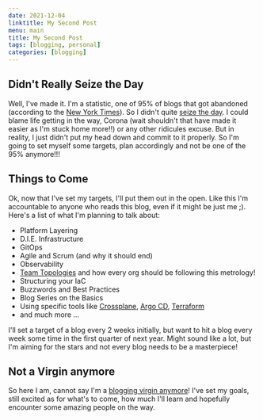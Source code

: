 ```yaml
---
date: 2021-12-04
linktitle: My Second Post
menu: main
title: My Second Post
tags: [blogging, personal]
categories: [blogging]
---
```


## Didn't Really Seize the Day

Well, I've made it. I'm a statistic, one of 95% of blogs that got abandoned (according to the [New York Times](https://www.nytimes.com/2009/06/07/fashion/07blogs.html)). So I didn't quite [seize the day](/post/my-first-post). I could blame life getting in the way, Corona (wait shouldn't that have made it easier as I'm stuck home more!!) or any other ridicules excuse. But in reality, I just didn't put my head down and commit to it properly. So I'm going to set myself some targets, plan accordingly and not be one of the 95% anymore!!!

## Things to Come

Ok, now that I've set my targets, I'll put them out in the open. Like this I'm accountable to anyone who reads this blog, even if it might be just me ;). Here's a list of what I'm planning to talk about:
- Platform Layering
- D.I.E. Infrastructure
- GitOps
- Agile and Scrum (and why it should end)
- Observability
- [Team Topologies](https://teamtopologies.com/) and how every org should be following this metrology!
- Structuring your IaC
- Buzzwords and Best Practices
- Blog Series on the Basics
- Using specific tools like [Crossplane](https://crossplane.io/), [Argo CD](https://argoproj.github.io/), [Terraform](https://www.terraform.io/)
- and much more ...

I'll set a target of a blog every 2 weeks initially, but want to hit a blog every week some time in the first quarter of next year. Might sound like a lot, but I'm aiming for the stars and not every blog needs to be a masterpiece!

## Not a Virgin anymore

So here I am, cannot say I'm a [blogging virgin anymore](/post/my-first-post/#like-a-virgin)! I've set my goals, still excited as for what's to come, how much I'll learn and hopefully encounter some amazing people on the way.